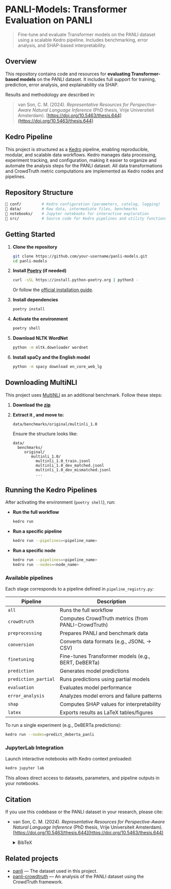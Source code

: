 # PANLI-Models: Transformer Evaluation on PANLI

> Fine-tune and evaluate Transformer models on the PANLI dataset using a scalable Kedro pipeline. Includes benchmarking, error analysis, and SHAP-based interpretability.

## Overview
This repository contains code and resources for **evaluating Transformer-based models** on the PANLI dataset. It includes full support for training, prediction, error analysis, and explainability via SHAP.

Results and methodology are described in:

> van Son, C. M. (2024). *Representative Resources for Perspective-Aware Natural Language Inference* (PhD thesis, Vrije Universiteit Amsterdam). [https://doi.org/10.5463/thesis.644](https://doi.org/10.5463/thesis.644)



## Kedro Pipeline

This project is structured as a [Kedro](https://kedro.org/) pipeline, enabling reproducible, modular, and scalable data workflows. Kedro manages data processing, experiment tracking, and configuration, making it easier to organize and automate the analysis steps for the PANLI dataset. All data transformations and CrowdTruth metric computations are implemented as Kedro nodes and pipelines.

## Repository Structure

```bash
📁 conf/         # Kedro configuration (parameters, catalog, logging)
📁 data/         # Raw data, intermediate files, benchmarks
📁 notebooks/    # Jupyter notebooks for interactive exploration
📁 src/          # Source code for Kedro pipelines and utility functions

```

## Getting Started


1. **Clone the repository**
    ```bash
    git clone https://github.com/your-username/panli-models.git
    cd panli-models
    ```

2. **Install [Poetry](https://python-poetry.org/) (if needed)**
    ```bash
    curl -sSL https://install.python-poetry.org | python3 -
    ```
    Or follow the [official installation guide](https://python-poetry.org/docs/#installation).

3. **Install dependencies**
    ```bash
    poetry install
    ```

4. **Activate the environment**
    ```bash
    poetry shell
    ```

5. **Download NLTK WordNet**
    ```bash
    python -m nltk.downloader wordnet
    ```

6. **Install spaCy and the English model**
    ```bash
    python -m spacy download en_core_web_lg
    ```

## Downloading MultiNLI

This project uses [MultiNLI](https://cims.nyu.edu/~sbowman/multinli/) as an additional benchmark. Follow these steps:

1. **Download the [zip](https://cims.nyu.edu/~sbowman/multinli/multinli_1.0.zip)**


2. **Extract it , and move to:**

    ```
    data/benchmarks/original/multinli_1.0
    ```

    Ensure the structure looks like:

    ```
    data/
      benchmarks/
         original/
            multinli_1.0/
              multinli_1.0_train.jsonl
              multinli_1.0_dev_matched.jsonl
              multinli_1.0_dev_mismatched.jsonl
              ...
    ```



## Running the Kedro Pipelines

After activating the environment (`poetry shell`), run:

- **Run the full workflow**
    ```bash
    kedro run
    ```

- **Run a specific pipeline**
    ```bash
    kedro run --pipelines=<pipeline_name>
    ```
- **Run a specific node**
    ```bash
    kedro run --pipelines=<pipeline_name>
    kedro run --nodes=<node_name>
    ```

### Available pipelines

Each stage corresponds to a pipeline defined in `pipeline_registry.py`:

| Pipeline             | Description                                         |
| -------------------- | --------------------------------------------------- |
| `all`                | Runs the full workflow                              |
| `crowdtruth`         | Computes CrowdTruth metrics (from PANLI-CrowdTruth) |
| `preprocessing`      | Prepares PANLI and benchmark data                   |
| `conversion`         | Converts data formats (e.g., JSONL → CSV)           |
| `finetuning`         | Fine-tunes Transformer models (e.g., BERT, DeBERTa) |
| `prediction`         | Generates model predictions                         |
| `prediction_partial` | Runs predictions using partial models               |
| `evaluation`         | Evaluates model performance                         |
| `error_analysis`     | Analyzes model errors and failure patterns          |
| `shap`               | Computes SHAP values for interpretability           |
| `latex`              | Exports results as LaTeX tables/figures             |


To run a single experiment (e.g., DeBERTa predictions):

```bash
kedro run --nodes=predict_deberta_panli
```


### JupyterLab Integration

Launch interactive notebooks with Kedro context preloaded:

```bash
kedro jupyter lab
```

This allows direct access to datasets, parameters, and pipeline outputs in your notebooks.


## Citation

If you use this codebase or the PANLI dataset in your research, please cite:

* van Son, C. M. (2024). *Representative Resources for Perspective-Aware Natural Language Inference* (PhD thesis, Vrije Universiteit Amsterdam). [https://doi.org/10.5463/thesis.644](https://doi.org/10.5463/thesis.644)

    <details>
    <summary>BibTeX</summary>
    ```bibtex
    @phdthesis{ba18bc83a2be4b29805c6b91aaa9a152,
        title = "Representative Resources for Perspective-Aware Natural Language Inference",
        author = "{van Son}, {Chantal Michelle}",
        year = "2024",
        month = nov,
        day = "1",
        doi = "10.5463/thesis.644",
        language = "English",
        type = "PhD-Thesis - Research and graduation internal",
        school = "Vrije Universiteit Amsterdam",
    }
    ```
    </details>


## Related projects

- [panli](https://github.com/cltl/panli) — The dataset used in this project.
- [panli-crowdtruth](https://github.com/cltl/panli-crowdtruth) — An analysis of the PANLI dataset using the CrowdTruth framework.